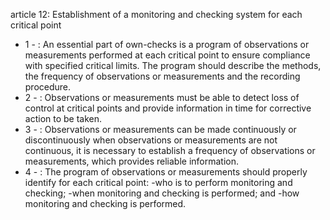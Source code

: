 article 12: Establishment of a monitoring and checking system for each critical point

<ul>
			<li>1 - : An essential part of own-checks is a program of observations or measurements performed at each critical point to ensure compliance with specified critical limits. The program should describe the methods, the frequency of observations or measurements and the recording procedure.<ul>
			</ul></li>			<li>2 - : Observations or measurements must be able to detect loss of control at critical points and provide information in time for corrective action to be taken.<ul>
			</ul></li>			<li>3 - : Observations or measurements can be made continuously or discontinuously when observations or measurements are not continuous, it is necessary to establish a frequency of observations or measurements, which provides reliable information.<ul>
			</ul></li>			<li>4 - : The program of observations or measurements should properly identify for each critical point:
-who is to perform monitoring and checking;
-when monitoring and checking is performed; and
-how monitoring and checking is performed.<ul>
			</ul></li></ul>